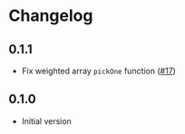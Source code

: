 # Changelog

## 0.1.1

- Fix weighted array `pickOne` function ([#17](https://github.com/Aceworks-Studio/roblox-utils/pull/17))

## 0.1.0

- Initial version
